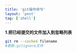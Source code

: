 ```yaml
---
title: 'git操作命令'
layout: 'post'
tag: ['shell']
---
```


**1.把已经提交的文件加入到忽略列表**

``` sh
git rm --cached filename
#更新.gitignore文件
```
